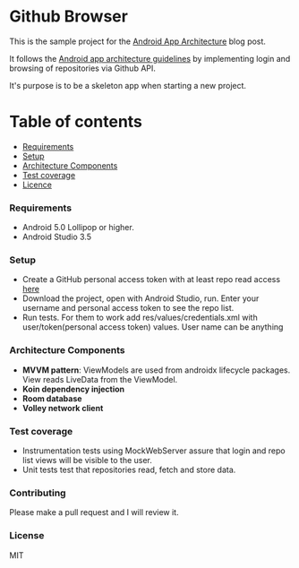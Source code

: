 # Github Browser

This is the sample project for the [Android App Architecture](http://tonisives.com/2020/04/28/android-app-architecture-part-1/) blog post.

It follows the [Android app architecture guidelines](https://developer.android.com/jetpack/docs/guide) 
by implementing login and browsing of repositories via Github API.

It's purpose is to be a skeleton app when starting a new project.

# Table of contents

* [Requirements](#requirements)
* [Setup](#setup)
* [Architecture Components](#architecture)
* [Test coverage](#testcoverage)
* [Licence](#Licence)

### Requirements

* Android 5.0 Lollipop or higher.
* Android Studio 3.5 

### Setup

* Create a GitHub personal access token with at least repo read access [here](https://github.com/settings/tokens/) 
* Download the project, open with Android Studio, run. Enter your username and personal access token to see the repo list.
* Run tests. For them to work add res/values/credentials.xml with user/token(personal access token) values. User name can
be anything

### Architecture Components

* **MVVM pattern**: ViewModels are used from androidx lifecycle packages. View reads LiveData from the ViewModel.
* **Koin dependency injection**
* **Room database**
* **Volley network client**

### Test coverage

* Instrumentation tests using MockWebServer assure that login and repo list views will be visible to the user.
* Unit tests test that repositories read, fetch and store data.

### Contributing

Please make a pull request and I will review it.

### License

MIT
